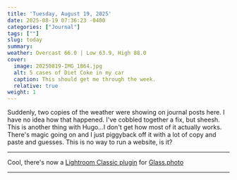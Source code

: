 ```yaml
---
title: 'Tuesday, August 19, 2025'
date: 2025-08-19 07:36:23 -0400
categories: ["Journal"]
tags: [""]
slug: today
summary: 
weather: Overcast 66.0 | Low 63.9, High 88.0
cover: 
  image: 20250819-IMG_1864.jpg
  alt: 5 cases of Diet Coke in my car
  caption: This should get me through the week.
  relative: true
weight: 1
---
```


Suddenly, two copies of the weather were showing on journal posts here. I have no idea how that happened. I've cobbled together a fix, but sheesh. This is another thing with Hugo...I don't get how most of it actually works. There's magic going on and I just piggyback off it with a lot of copy and paste and guesses. This is no way to run a website, is it?

----

Cool, there's now a [Lightroom Classic plugin](https://glass.photo/highlights/publish-to-glass-from-lightroom-classic) for [Glass.photo](https://glass.photo)

----


